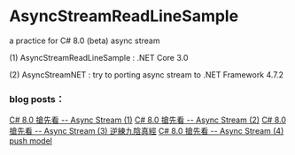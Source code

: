 # AsyncStreamReadLineSample
a practice for C# 8.0 (beta) async stream <P>
(1) AsyncStreamReadLineSample : .NET Core 3.0 <P>
(2) AsyncStreamNET : try to porting async stream to .NET Framework 4.7.2 <P>
### blog posts：
[C# 8.0 搶先看 -- Async Stream (1)](https://dotblogs.com.tw/billchung/2018/12/19/230649)
[C# 8.0 搶先看 -- Async Stream (2)](https://dotblogs.com.tw/billchung/2018/12/19/233458)
[C# 8.0 搶先看 -- Async Stream (3) 逆練九陰真經](https://dotblogs.com.tw/billchung/2018/12/20/173800)
[C# 8.0 搶先看 -- Async Stream (4) push model](https://dotblogs.com.tw/billchung/2018/12/22/162703)
